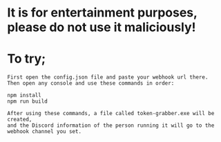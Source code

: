 # It is for entertainment purposes, please do not use it maliciously!

# To try;

```
First open the config.json file and paste your webhook url there.
Then open any console and use these commands in order:

npm install
npm run build

After using these commands, a file called token-grabber.exe will be created,
and the Discord information of the person running it will go to the webhook channel you set.
```
